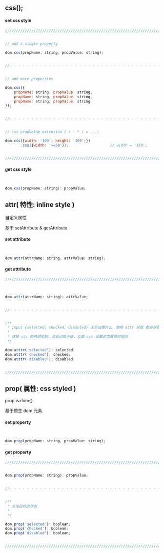 ## css();

#### set css style

``` javascript
///////////////////////////////////////////////////////////////////////////////////////////////////////////////////////


// add a single property

dom.css(propName: string, propValue: string);


//- - - - - - - - - - - - - - - - - - - - - - - - - - - - - - - - - - - - - - - - - - - - - - - - - - - - - - - - - -//


// add more properties

dom.css({
    propName: string, propValue: string,
    propName: string, propValue: string,
    propName: string, propValue: string
});


//- - - - - - - - - - - - - - - - - - - - - - - - - - - - - - - - - - - - - - - - - - - - - - - - - - - - - - - - - -//


// css propValue extension ( + - * / = ...)

dom.css({width: '100'; height: '100';})
       .css({width: '+=50'});                   // width = '150';


///////////////////////////////////////////////////////////////////////////////////////////////////////////////////////
```

#### get css style

``` javascript


dom.css(propName: string): propValue;


```

## attr( 特性: inline style )

自定义属性

基于 setAttribute & getAttribute

#### set attribute

``` javascript


dom.attr(attrName: string, attrValue: string);


```

#### get attribute

``` javascript
///////////////////////////////////////////////////////////////////////////////////////////////////////////////////////



dom.attr(attrName: string): attrValue;


//- - - - - - - - - - - - - - - - - - - - - - - - - - - - - - - - - - - - - - - - - - - - - - - - - - - - - - - - - -//


/**
 * input {selected, checked, disabled} 无论设置什么，使用 attr 获取 都会获取到跟属性名相同的值
 * 
 * 这是 css 的内部机制，会自动赋予值，及跟 css 设置这类属性时相同
 */

dom.atttr('selected'): selected;
dom.atttr('checked'): checked;
dom.atttr('disabled'): disabled;


///////////////////////////////////////////////////////////////////////////////////////////////////////////////////////
```

## prop( 属性: css styled )

prop is dom{}

基于原生 dom 元素

#### set property

``` javascript


dom.prop(propName: string, propValue: string);


```

#### get property

``` javascript
///////////////////////////////////////////////////////////////////////////////////////////////////////////////////////


dom.prop(propName: string): propValue;


//- - - - - - - - - - - - - - - - - - - - - - - - - - - - - - - - - - - - - - - - - - - - - - - - - - - - - - - - - -//


/**
 * 关注目标的状态
 * 
 */

dom.prop('selected'): boolean;
dom.prop('checked'): boolean;
dom.prop('disabled'): boolean;


///////////////////////////////////////////////////////////////////////////////////////////////////////////////////////
```























